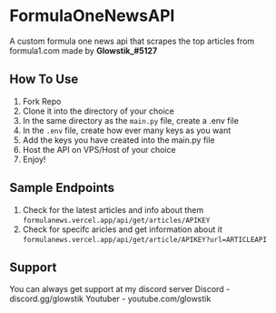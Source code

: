 # FormulaOneNewsAPI
A custom formula one news api that scrapes the top articles from formula1.com made by **Glowstik_#5127**


## How To Use
1. Fork Repo
2. Clone it into the directory of your choice
3. In the same directory as the `main.py` file, create a .env file
4. In the `.env` file, create how ever many keys as you want
5. Add the keys you have created into the main.py file
6. Host the API on VPS/Host of your choice
7. Enjoy!

## Sample Endpoints
1. Check for the latest articles and info about them
`formulanews.vercel.app/api/get/articles/APIKEY`
2. Check for specifc aricles and get information about it
`formulanews.vercel.app/api/get/article/APIKEY?url=ARTICLEAPI`

## Support
You can always get support at my discord server
Discord - discord.gg/glowstik
Youtuber - youtube.com/glowstik
